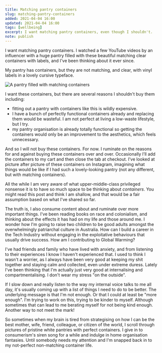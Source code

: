 ```yaml
---
title: Matching pantry containers
slug: matching-pantry-containers
added: 2021-04-04 16:00
updated: 2021-04-04 16:00
tags: [wellbeing]
excerpt: I want matching pantry containers, even though I shouldn't.
note: publish
---
```


I want matching pantry containers. I watched a few YouTube videos by an influencer with a huge pantry filled with these beautiful matching clear containers with labels, and I've been thinking about it ever since. 

My pantry has containers, but they are not matching, and clear, with vinyl labels in a lovely cursive typeface.   

![A pantry filled with matching containers](/images/containers.jpg)

  
I want these containers, but there are several reasons I shouldn't buy them including:
- fitting out a pantry with containers like this is wildly expensive.
- I have a bunch of perfectly functional containers already and replacing them would be wasteful. I am not perfect at living a low-waste lifestyle, but I try.
- my pantry organisation is already totally functional so getting the containers would only be an improvement to the aesthetics, which feels unnecessary.

And so I will not buy these containers. For now. I ruminate on the reasons for and against buying these containers over and over. Occasionally I’ll add the containers to my cart and then close the tab at checkout. I’ve looked at picture after picture of these containers on Instagram, imagining what things would be like if I had such a lovely-looking pantry (not any different, but with matching containers).

All the while I am very aware of what upper-middle-class privileged nonsense it is to have so much space to be thinking about *containers*. You might read this post and think I am shallow, and that would be a fair assumption based on what I've shared so far. 

The truth is, I also consume content about and ruminate over more important things. I've been reading books on race and colonialism, and thinking about the effects it has had on my life and those around me. I wonder how I'm going to raise two children to be good adults amongst the overwhelmingly patriarchal culture in Australia. How can I build a career in the Tech Industry without engaging in the exploitative behaviours that usually drive success. How am I contributing to Global Warming? 

I've had friends and family who have lived with anxiety, and from listening to their experiences I know I haven't experienced that. I used to think I wasn't a worrier, as I always have been very good at keeping my shit together and staying calm and collected, even under extreme duress. Lately I've been thinking that I'm actually just very good at internalising and compartmentalising. I don't wear my stress "on the outside".   

If I slow down and really listen to the way my internal voice talks to me all day, it's usually coming up with a list of things I need to do to be better. The underlying message is that I'm not enough. Or that I could at least be "more enough". I'm trying to work on this, trying to be kinder to myself. Although sometimes that can lead to me berating myself for not being kind enough. Another way to not meet the mark! 

So sometimes when my brain is tired from strategising on how I can be the best mother, wife, friend, colleague, or citizen of the world, I scroll through pictures of pristine white pantries with perfect containers. I give in to consumerism's siren song for a while and indulge in home organisation fantasies. Until somebody needs my attention and I'm snapped back in to my not-perfect non-matching container life.